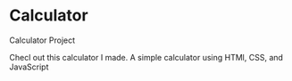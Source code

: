 # Calculator
Calculator Project

Checl out this calculator I made.
A simple calculator using HTMl, CSS, and JavaScript
